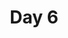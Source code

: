 ---
title: "Day 6"
description: "Lorem ipsum dolor sit amet"
pubDate: "Dec 06 2024"
heroImage: "/blog-placeholder-2.jpg"
---